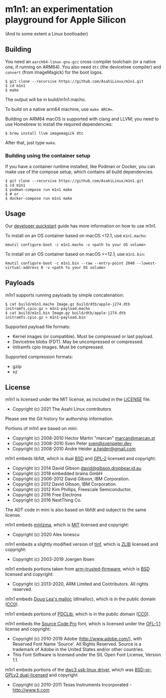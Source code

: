 # m1n1: an experimentation playground for Apple Silicon

(And to some extent a Linux bootloader)

## Building

You need an `aarch64-linux-gnu-gcc` cross-compiler toolchain (or a native one, if running on ARM64).
You also need `dtc` (the devicetree compiler) and `convert` (from ImageMagick) for the boot logos.

```shell
$ git clone --recursive https://github.com/AsahiLinux/m1n1.git
$ cd m1n1
$ make
```

The output will be in build/m1n1.macho.

To build on a native arm64 machine, use `make ARCH=`.

Building on ARM64 macOS is supported with clang and LLVM; you need to use Homebrew to
install the required dependencies:

```shell
$ brew install llvm imagemagick dtc
```

After that, just type `make`.

### Building using the container setup

If you have a container runtime installed, like Podman or Docker, you can make use of the compose setup, which contains all build dependencies.

```shell
$ git clone --recursive https://github.com/AsahiLinux/m1n1.git
$ cd m1n1
$ podman-compose run m1n1 make
$ # or
$ docker-compose run m1n1 make
```

## Usage

Our [developer quickstart](https://github.com/AsahiLinux/docs/wiki/Developer-Quickstart#using-m1n1)
guide has more information on how to use m1n1.

To install on an OS container based on macOS <12.1, use `m1n1.macho`:

```shell
kmutil configure-boot -c m1n1.macho -v <path to your OS volume>
```

To install on an OS container based on macOS >=12.1, use `m1n1.bin`:

```shell
kmutil configure-boot -c m1n1.bin --raw --entry-point 2048 --lowest-virtual-address 0 -v <path to your OS volume>
```

## Payloads

m1n1 supports running payloads by simple concatenation:

```shell
$ cat build/m1n1.macho Image.gz build/dtb/apple-j274.dtb initramfs.cpio.gz > m1n1-payload.macho
$ cat build/m1n1.bin Image.gz build/dtb/apple-j274.dtb initramfs.cpio.gz > m1n1-payload.bin
```

Supported payload file formats:

* Kernel images (or compatible). Must be compressed or last payload.
* Devicetree blobs (FDT). May be uncompressed or compressed.
* Initramfs cpio images. Must be compressed.

Supported compression formats:

* gzip
* xz

## License

m1n1 is licensed under the MIT license, as included in the [LICENSE](LICENSE) file.

* Copyright (c) 2021 The Asahi Linux contributors

Please see the Git history for authorship information.

Portions of m1n1 are based on mini:

* Copyright (c) 2008-2010 Hector Martin "marcan" <marcan@marcan.st>
* Copyright (c) 2008-2010 Sven Peter <sven@svenpeter.dev>
* Copyright (c) 2008-2010 Andre Heider <a.heider@gmail.com>

m1n1 embeds libfdt, which is dual [BSD](3rdparty_licenses/LICENSE.BSD-2.libfdt) and
[GPL-2](3rdparty_licenses/LICENSE.GPL-2) licensed and copyright:

* Copyright (c) 2014 David Gibson <david@gibson.dropbear.id.au>
* Copyright (c) 2018 embedded brains GmbH
* Copyright (c) 2006-2012 David Gibson, IBM Corporation.
* Copyright (c) 2012 David Gibson, IBM Corporation.
* Copyright (c) 2012 Kim Phillips, Freescale Semiconductor.
* Copyright (c) 2016 Free Electrons
* Copyright (c) 2016 NextThing Co.

The ADT code in mini is also based on libfdt and subject to the same license.

m1n1 embeds [minlzma](https://github.com/ionescu007/minlzma), which is
[MIT](3rdparty_licenses/LICENSE.minlzma) licensed and copyright:

* Copyright (c) 2020 Alex Ionescu

m1n1 embeds a slightly modified version of [tinf](https://github.com/jibsen/tinf), which is
[ZLIB](3rdparty_licenses/LICENSE.tinf) licensed and copyright:

* Copyright (c) 2003-2019 Joergen Ibsen

m1n1 embeds portions taken from
[arm-trusted-firmware](https://github.com/ARM-software/arm-trusted-firmware), which is
[BSD](3rdparty_licenses/LICENSE.BSD-3.arm) licensed and copyright:

* Copyright (c) 2013-2020, ARM Limited and Contributors. All rights reserved.

m1n1 embeds [Doug Lea's malloc](ftp://gee.cs.oswego.edu/pub/misc/malloc.c) (dlmalloc), which is in
the public domain ([CC0](3rdparty_licenses/LICENSE.CC0)).

m1n1 embeds portions of [PDCLib](https://github.com/DevSolar/pdclib), which is in the public
domain ([CC0](3rdparty_licenses/LICENSE.CC0)).

m1n1 embeds the [Source Code Pro](https://github.com/adobe-fonts/source-code-pro) font, which is
licensed under the [OFL-1.1](3rdparty_licenses/LICENSE.OFL-1.1) license and copyright:

* Copyright (c) 2010-2019 Adobe (http://www.adobe.com/), with Reserved Font Name 'Source'. All Rights Reserved. Source is a trademark of Adobe in the United States and/or other countries.
* This Font Software is licensed under the SIL Open Font License, Version 1.1.

m1n1 embeds portions of the [dwc3 usb linux driver](https://git.kernel.org/pub/scm/linux/kernel/git/torvalds/linux.git/tree/drivers/usb/dwc3/core.h?id=7bc5a6ba369217e0137833f5955cf0b0f08b0712), which was [BSD-or-GPLv2 dual-licensed](3rdparty_licenses/LICENSE.BSD-3.dwc3) and copyright
* Copyright (c) 2010-2011 Texas Instruments Incorporated - http://www.ti.com
